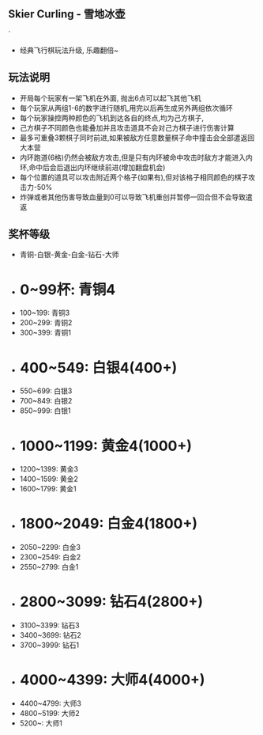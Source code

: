 
## Skier Curling - 雪地冰壶
`
* 经典飞行棋玩法升级, 乐趣翻倍~

## 玩法说明
* 开局每个玩家有一架飞机在外面, 抛出6点可以起飞其他飞机
* 每个玩家从两组1-6的数字进行随机,用完以后再生成另外两组依次循环
* 每个玩家操控两种颜色的飞机到达各自的终点,均为己方棋子,
* 己方棋子不同颜色也能叠加并且攻击道具不会对己方棋子进行伤害计算
* 最多可重叠3颗棋子同时前进,如果被敌方任意数量棋子命中撞击会全部遣返回大本营
* 内环跑道(6格)仍然会被敌方攻击,但是只有内环被命中攻击时敌方才能进入内环,命中后会后退出内环继续前进(增加翻盘机会)
* 每个位置的道具可以攻击附近两个格子(如果有),但对该格子相同颜色的棋子攻击力-50%
* 炸弹或者其他伤害导致血量到0可以导致飞机重创并暂停一回合但不会导致遣返

## 奖杯等级
* 青铜-白银-黄金-白金-钻石-大师
* # 0~99杯: 青铜4
* 100~199: 青铜3
* 200~299: 青铜2
* 300~399: 青铜1
* # 400~549: 白银4(400+)
* 550~699: 白银3
* 700~849: 白银2
* 850~999: 白银1
* # 1000~1199: 黄金4(1000+)
* 1200~1399: 黄金3
* 1400~1599: 黄金2
* 1600~1799: 黄金1
* # 1800~2049: 白金4(1800+)
* 2050~2299: 白金3
* 2300~2549: 白金2
* 2550~2799: 白金1
* # 2800~3099: 钻石4(2800+)
* 3100~3399: 钻石3
* 3400~3699: 钻石2
* 3700~3999: 钻石1
* # 4000~4399: 大师4(4000+)
* 4400~4799: 大师3
* 4800~5199: 大师2
* 5200~: 大师1
